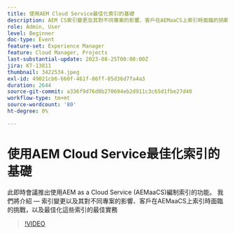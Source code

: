 ```yaml
---
title: 使用AEM Cloud Service最佳化索引的基礎
description: AEM CS索引變更及其對不同專案的影響、客戶在AEMaaCS上索引時面臨的挑戰，以及最佳化這些索引的最佳實務
role: Admin, User
level: Beginner
doc-type: Event
feature-set: Experience Manager
feature: Cloud Manager, Projects
last-substantial-update: 2023-08-25T00:00:00Z
jira: KT-13811
thumbnail: 3422534.jpeg
exl-id: 49021cb6-660f-461f-86ff-85d36d7fa4a3
duration: 2644
source-git-commit: a336f9d76d0b270694eb2d911c3c65d1fbe27d40
workflow-type: tm+mt
source-wordcount: '80'
ht-degree: 0%

---
```


# 使用AEM Cloud Service最佳化索引的基礎

此即時會議推出使用AEM as a Cloud Service (AEMaaCS)編制索引的功能。 我們將介紹 — 索引變更以及其對不同專案的影響、客戶在AEMaaCS上索引時面臨的挑戰，以及最佳化這些索引的最佳實務

>[!VIDEO](https://video.tv.adobe.com/v/3422534/?learn=on)
